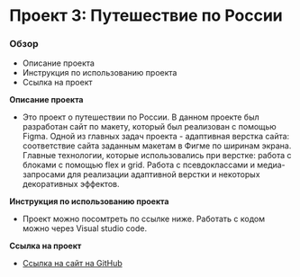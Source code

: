 # Проект 3: Путешествие по России

### Обзор
* Описание проекта
* Инструкция по использованию проекта
* Ссылка на проект

**Описание проекта**

* Это проект о путешествии по России.
В данном проекте был разработан сайт по макету, который был реализован с помощью Figma. Одной из главных 
задач проекта - адаптивная верстка сайта: соответствие сайта заданным макетам в Фигме по ширинам экрана. 
Главные технологии, которые использовались при верстке: работа с блоками с помощью flex и grid. Работа
с псевдоклассами и медиа-запросами для реализации адаптивной верстки и некоторых декоративных эффектов.

**Инструкция по использованию проекта**
* Проект можно посомтреть по ссылке ниже. Работать с кодом можно через Visual studio code.


**Ссылка на проект**

* [Ссылка на сайт на GitHub]()


